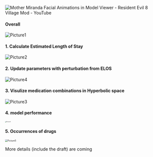 

![Mother Miranda Facial Animations in Model Viewer - Resident Evil 8 Village Mod - YouTube](https://i.ytimg.com/vi/v14NVtO8gP0/maxresdefault.jpg)

#### Overall 

![Picture1](/Users/wang/Desktop/Picture1.jpg)



#### 1. Calculate Estimated Length of Stay

![Picture2](/Users/wang/Desktop/Picture2.jpg)

#### 2. Update parameters with perturbation from ELOS

![Picture4](/Users/wang/Desktop/Picture4.jpg)

#### 3. Visulize medication combinations in Hyperbolic space

![Picture3](/Users/wang/Desktop/Picture3.jpg)

#### 4. model performance

<img src="/Users/wang/Desktop/Picture6.jpg" alt="Picture6" style="zoom: 25%;" />

#### 5. Occurrences of drugs

<img src="/Users/wang/Desktop/Picture5.jpg" alt="Picture5" style="zoom: 50%;" />

More details (include the draft) are coming